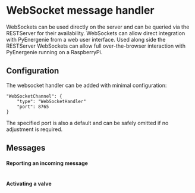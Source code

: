 # WebSocket message handler

WebSockets can be used directly on the server and can be queried via the RESTServer for their availability.
WebSockets can allow direct integration with PyEnergenie from a web user interface. Used along side the RESTServer
WebSockets can allow full over-the-browser interaction with PyEnergenie running on a RaspberryPi.

## Configuration

The websocket handler can be added with minimal configuration:

```
"WebSocketChannel": {
    "type": "WebSocketHandler"
    "port": 8765
}
```

The specified port is also a default and can be safely omitted if no adjustment is required.

## Messages

#### Reporting an incoming message
```
```

#### Activating a valve
```
```
